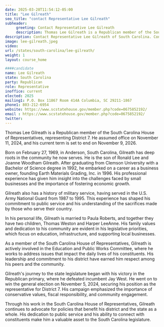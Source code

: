 ```yaml
---
date: 2025-03-28T11:54:12-05:00
title: "Lee Gilreath"
seo_title: "contact Representative Lee Gilreath"
subheader:
     greeting: Contact Representative Lee Gilreath
     description: Thomas Lee Gilreath is a Republican member of the South Carolina House of Representatives, representing District 7. He assumed office on November 11, 2024, and his current term is set to end on November 9, 2026.
description: Contact Representative Lee Gilreath of South Carolina. Contact information for Lee Gilreath includes email address, phone number, and mailing address.
image: lee-gilreath.jpeg
video:
url: /states/south-carolina/lee-gilreath/
weight: 1
layout: course_home

####candidate
name: Lee Gilreath
state: South Carolina
party: Republican
role: Representative
inoffice: current
elected: 2025
mailing1: P.O. Box 11867 Room 414A Columbia, SC 29211-1867
phone1: 803-212-6954
website: https://www.scstatehouse.gov/member.php?code=0675852192/
email : https://www.scstatehouse.gov/member.php?code=0675852192/
twitter: 
---
```

Thomas Lee Gilreath is a Republican member of the South Carolina House of Representatives, representing District 7. He assumed office on November 11, 2024, and his current term is set to end on November 9, 2026.

Born on February 27, 1969, in Anderson, South Carolina, Gilreath has deep roots in the community he now serves. He is the son of Ronald Lee and Joanne Woodham Gilreath. After graduating from Clemson University with a Bachelor of Science degree in 1992, he embarked on a career as a business owner, founding Earth Materials Grading, Inc. in 1996. His professional experience has given him insight into the challenges faced by small businesses and the importance of fostering economic growth.

Gilreath also has a history of military service, having served in the U.S. Army National Guard from 1987 to 1995. This experience has shaped his commitment to public service and his understanding of the sacrifices made by those who serve their country.

In his personal life, Gilreath is married to Paula Roberts, and together they have two children, Thomas Weston and Harper LeeAnne. His family values and dedication to his community are evident in his legislative priorities, which focus on education, infrastructure, and supporting local businesses.

As a member of the South Carolina House of Representatives, Gilreath is actively involved in the Education and Public Works Committee, where he works to address issues that impact the daily lives of his constituents. His leadership and commitment to his district have earned him respect among his peers and the community.

Gilreath's journey to the state legislature began with his victory in the Republican primary, where he defeated incumbent Jay West. He went on to win the general election on November 5, 2024, securing his position as the representative for District 7. His campaign emphasized the importance of conservative values, fiscal responsibility, and community engagement.

Through his work in the South Carolina House of Representatives, Gilreath continues to advocate for policies that benefit his district and the state as a whole. His dedication to public service and his ability to connect with constituents make him a valuable asset to the South Carolina legislature.
